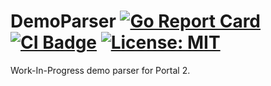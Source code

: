 # DemoParser [![Go Report Card](https://goreportcard.com/badge/github.com/pektezol/demoparser)](https://goreportcard.com/report/github.com/pektezol/demoparser) [![CI Badge](https://github.com/pektezol/DemoParser/actions/workflows/CI.yml/badge.svg)](https://github.com/pektezol/DemoParser/actions/workflows/CI.yml) [![License: MIT](https://img.shields.io/badge/License-MIT-yellow.svg)](https://github.com/pektezol/DemoParser/blob/main/LICENSE)
Work-In-Progress demo parser for Portal 2.